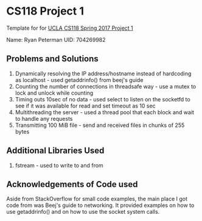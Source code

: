 # CS118 Project 1

Template for for [UCLA CS118 Spring 2017 Project 1](http://web.cs.ucla.edu/classes/spring17/cs118/project-1.html)

Name: Ryan Peterman
UID: 704269982

## Problems and Solutions
1. Dynamically resolving the IP address/hostname instead of hardcoding as localhost - used getaddrinfo() from beej's guide
2. Counting the number of connections in threadsafe way - use a mutex to lock and unlock while counting
3. Timing outs 10sec of no data - used select to listen on the socketfd to see if it was available for read and set timeout as 10 sec
4. Multithreading the server - used a thread pool that each block and wait to handle any requests
5. Transmitting 100 MiB file - send and received files in chunks of 255 bytes

## Additional Libraries Used
1. fstream - used to write to and from

## Acknowledgements of Code used
Aside from StackOverflow for small code examples, the main place I got code from was Beej's guide to networking. It provided examples on how to use getaddrinfo() and on how to use the socket system calls.


